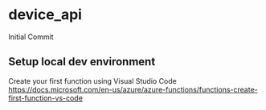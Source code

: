 # device_api
Initial Commit

## Setup local dev environment
Create your first function using Visual Studio Code
https://docs.microsoft.com/en-us/azure/azure-functions/functions-create-first-function-vs-code
